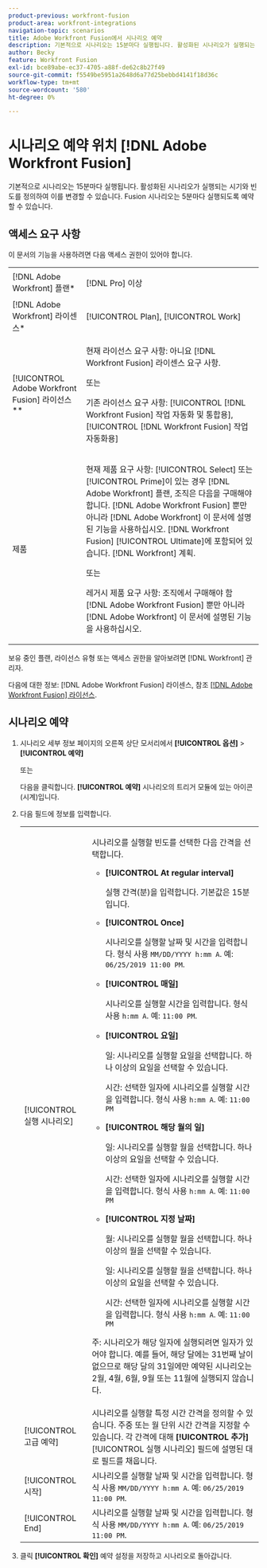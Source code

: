 ```yaml
---
product-previous: workfront-fusion
product-area: workfront-integrations
navigation-topic: scenarios
title: Adobe Workfront Fusion에서 시나리오 예약
description: 기본적으로 시나리오는 15분마다 실행됩니다. 활성화된 시나리오가 실행되는 시기와 빈도를 정의하여 이를 변경할 수 있습니다.
author: Becky
feature: Workfront Fusion
exl-id: bce89abe-ec37-4705-a88f-de62c8b27f49
source-git-commit: f5549be5951a2648d6a77d25bebbd4141f18d36c
workflow-type: tm+mt
source-wordcount: '580'
ht-degree: 0%

---
```


# 시나리오 예약 위치 [!DNL Adobe Workfront Fusion]

기본적으로 시나리오는 15분마다 실행됩니다. 활성화된 시나리오가 실행되는 시기와 빈도를 정의하여 이를 변경할 수 있습니다. Fusion 시나리오는 5분마다 실행되도록 예약할 수 있습니다.

## 액세스 요구 사항

이 문서의 기능을 사용하려면 다음 액세스 권한이 있어야 합니다.

<table style="table-layout:auto">   
 <col> 
 <col> 
 <tbody> 
  <tr> 
    <td role="rowheader">[!DNL Adobe Workfront] 플랜*</td> 
   <td> <p>[!DNL Pro] 이상</p> </td> 
  </tr> 
  <tr data-mc-conditions=""> 
   <td role="rowheader">[!DNL Adobe Workfront] 라이센스*</td> 
   <td> <p>[!UICONTROL Plan], [!UICONTROL Work]</p> </td> 
  </tr> 
  <tr> 
   <td role="rowheader">[!UICONTROL Adobe Workfront Fusion] 라이선스**</td> 
  <td>
   <p>현재 라이선스 요구 사항: 아니요 [!DNL Workfront Fusion] 라이센스 요구 사항.</p>
   <p>또는</p>
   <p>기존 라이선스 요구 사항: [!UICONTROL [!DNL Workfront Fusion] 작업 자동화 및 통합용], [!UICONTROL [!DNL Workfront Fusion] 작업 자동화용]</p>
   </td>    </tr> 
  <tr> 
   <td role="rowheader">제품</td> 
   <td>
   <p>현재 제품 요구 사항: [!UICONTROL Select] 또는 [!UICONTROL Prime]이 있는 경우 [!DNL Adobe Workfront] 플랜, 조직은 다음을 구매해야 합니다. [!DNL Adobe Workfront Fusion] 뿐만 아니라 [!DNL Adobe Workfront] 이 문서에 설명된 기능을 사용하십시오. [!DNL Workfront Fusion] [!UICONTROL Ultimate]에 포함되어 있습니다. [!DNL Workfront] 계획.</p>
   <p>또는</p>
   <p>레거시 제품 요구 사항: 조직에서 구매해야 함 [!DNL Adobe Workfront Fusion] 뿐만 아니라 [!DNL Adobe Workfront] 이 문서에 설명된 기능을 사용하십시오.</p>
   </td> 
  </tr> 
 </tbody> 
</table>

보유 중인 플랜, 라이선스 유형 또는 액세스 권한을 알아보려면 [!DNL Workfront] 관리자.

다음에 대한 정보: [!DNL Adobe Workfront Fusion] 라이센스, 참조 [[!DNL Adobe Workfront Fusion] 라이선스](../../workfront-fusion/get-started/license-automation-vs-integration.md).

## 시나리오 예약

1. 시나리오 세부 정보 페이지의 오른쪽 상단 모서리에서 **[!UICONTROL 옵션]** > **[!UICONTROL 예약]**

   또는

   다음을 클릭합니다. **[!UICONTROL 예약]** 시나리오의 트리거 모듈에 있는 아이콘(시계)입니다.

1. 다음 필드에 정보를 입력합니다.

   <table style="table-layout:auto">   
    <col> 
    <col> 
    <tbody> 
     <tr> 
      <td role="rowheader">[!UICONTROL 실행 시나리오]</td> 
      <td> <p>시나리오를 실행할 빈도를 선택한 다음 간격을 선택합니다.</p> 
       <ul> 
        <li> <p><strong>[!UICONTROL At regular interval]</strong> </p> <p>실행 간격(분)을 입력합니다. 기본값은 15분입니다.</p> </li> 
        <li> <p><strong>[!UICONTROL Once]</strong> </p> <p>시나리오를 실행할 날짜 및 시간을 입력합니다. 형식 사용 <code>MM/DD/YYYY h:mm A</code>. 예: <code>06/25/2019 11:00 PM</code>.</p> </li> 
        <li> <p><strong>[!UICONTROL 매일]</strong> </p> <p>시나리오를 실행할 시간을 입력합니다. 형식 사용 <code>h:mm A</code>. 예: <code>11:00 PM</code>.</p> </li> 
        <li> <p><strong>[!UICONTROL 요일]</strong> </p> <p>일: 시나리오를 실행할 요일을 선택합니다. 하나 이상의 요일을 선택할 수 있습니다.</p> <p>시간: 선택한 일자에 시나리오를 실행할 시간을 입력합니다. 형식 사용 <code>h:mm A</code>. 예: <code>11:00 PM</code></p> </li> 
        <li> <p><strong>[!UICONTROL 해당 월의 일]</strong> </p> <p>일: 시나리오를 실행할 월을 선택합니다. 하나 이상의 요일을 선택할 수 있습니다.</p> <p>시간: 선택한 일자에 시나리오를 실행할 시간을 입력합니다. 형식 사용 <code>h:mm A</code>. 예: <code>11:00 PM</code></p> </li> 
        <li> <p><strong>[!UICONTROL 지정 날짜]</strong> </p> <p>월: 시나리오를 실행할 월을 선택합니다. 하나 이상의 월을 선택할 수 있습니다.</p> <p>일: 시나리오를 실행할 월을 선택합니다. 하나 이상의 요일을 선택할 수 있습니다.</p> <p>시간: 선택한 일자에 시나리오를 실행할 시간을 입력합니다. 형식 사용 <code>h:mm A</code>. 예: <code>11:00 PM</code></p> </li> 
       </ul> <p>주: 시나리오가 해당 일자에 실행되려면 일자가 있어야 합니다. 예를 들어, 해당 달에는 31번째 날이 없으므로 해당 달의 31일에만 예약된 시나리오는 2월, 4월, 6월, 9월 또는 11월에 실행되지 않습니다.</p> </td> 
     </tr> 
     <tr> 
      <td role="rowheader">[!UICONTROL 고급 예약]</td> 
      <td>시나리오를 실행할 특정 시간 간격을 정의할 수 있습니다. 주중 또는 월 단위 시간 간격을 지정할 수 있습니다. 각 간격에 대해 <strong>[!UICONTROL 추가]</strong> [!UICONTROL 실행 시나리오] 필드에 설명된 대로 필드를 채웁니다.</td> 
     </tr> 
     <tr> 
      <td role="rowheader">[!UICONTROL 시작]</td> 
      <td>시나리오를 실행할 날짜 및 시간을 입력합니다. 형식 사용 <code>MM/DD/YYYY h:mm A</code>. 예: <code>06/25/2019 11:00 PM</code>.</td> 
     </tr> 
     <tr> 
      <td role="rowheader">[!UICONTROL End]</td> 
      <td>시나리오를 실행할 날짜 및 시간을 입력합니다. 형식 사용 <code>MM/DD/YYYY h:mm A</code>. 예: <code>06/25/2019 11:00 PM</code>.</td> 
     </tr> 
    </tbody> 
   </table>

1. 클릭 **[!UICONTROL 확인]** 예약 설정을 저장하고 시나리오로 돌아갑니다.
